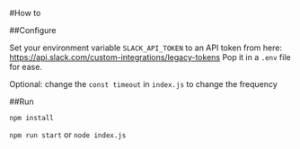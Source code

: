 #How to 

##Configure

Set your environment variable `SLACK_API_TOKEN` to an API token from here: https://api.slack.com/custom-integrations/legacy-tokens
Pop it in a `.env` file for ease.

Optional: change the `const timeout` in `index.js` to change the frequency

##Run

`npm install`

`npm run start` or `node index.js`

